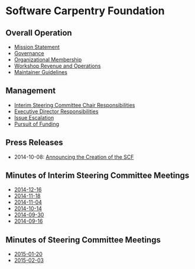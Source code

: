 Software Carpentry Foundation
=============================

Overall Operation
-----------------

*   [Mission Statement](mission-statement.md)
*   [Governance](governance.md)
*   [Organizational Membership](membership.md)
*   [Workshop Revenue and Operations](workshops.md)
*   [Maintainer Guidelines](maintainers.md)

Management
----------

*   [Interim Steering Committee Chair Responsibilities](steering-committee-chair.md)
*   [Executive Director Responsibilities](executive-director.md)
*   [Issue Escalation](issue-escalation.md)
*   [Pursuit of Funding](pursuit-of-funding.md)

Press Releases
--------------

*   2014-10-08: [Announcing the Creation of the SCF](press-releases/2014-10-08-announcing-creation-of-scf.md)


Minutes of Interim Steering Committee Meetings
----------------------------------------------

*   [2014-12-16](minutes/2014-12-16.md)
*   [2014-11-18](minutes/2014-11-18.md)
*   [2014-11-04](minutes/2014-11-04.md)
*   [2014-10-14](minutes/2014-10-14.md)
*   [2014-09-30](minutes/2014-09-30.md)
*   [2014-09-16](minutes/2014-09-16.md)



Minutes of Steering Committee Meetings
--------------------------------------

*   [2015-01-20](minutes/2015-01-20.md)
*   [2015-02-03](minutes/2015-02-03.md)




